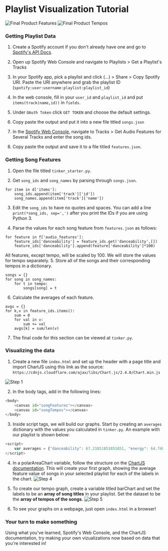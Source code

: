 # Playlist Visualization Tutorial

![Final Product Features](https://i.imgur.com/8pNgXlc.png)
![Final Product Tempos](https://i.imgur.com/ez4Ijag.png)

### Getting Playlist Data

1. Create a Spotify account if you don't already have one and go to [Spotify's API Docs](https://beta.developer.spotify.com).

2. Open up Spotify Web Console and navigate to Playlists > Get a Playlist's Tracks

3. In your Spotify app, pick a playlist and click (...) > Share > Copy Spotify URI. Paste the URI anywhere and grab the playlist ID (`spotify:user:username:playlist:playlist_id`)

4. In the web console, fill in your `user_id` and `playlist_id` and put `items(track(name,id))` in `fields`.

5. Under `OAuth Token` click `GET TOKEN` and choose the default settings.

6. Copy paste the output and put it into a new file titled `songs.json`

7. In the [Spotify Web Console](https://beta.developer.spotify.com/console/get-audio-features-several-tracks/), navigate to Tracks > Get Audio Features for Several Tracks and enter the song ids.

8. Copy paste the output and save it to a file titled `features.json`.

### Getting Song Features

1. Open the file titled `tinker_starter.py`.

2. Get `song_ids` and `song_names` by parsing through `songs.json`.
```
for item in d['items']:
    song_ids.append(item['track']['id'])
    song_names.append(item['track']['name'])
```

3. Edit the `song_ids` to have no quotes and spaces. You can add a line `print(*song_ids, sep=',')` after you print the IDs if you are using Python 3.

4. Parse the values for each song feature from `features.json` as follows:
```
for feature in f['audio_features']:
    feature_ids['danceability'] = feature_ids.get('danceability',[])
    feature_ids['danceability'].append(feature['danceability']*100)
```
All features, except tempo, will be scaled by 100. We will store the values for tempo separately.
5. Store all of the songs and their corresponding tempos in a dictionary.
```
songs = {}
for song in song_names:
    for t in tempo:
        songs[song] = t
```

6. Calculate the averages of each feature.
```
avgs = {}
for k,v in feature_ids.items():
    sum = 0
    for val in v:
        sum += val
    avgs[k] = sum/len(v)
```

7. The final code for this section can be viewed at `tinker.py`.

### Visualizing the data

1. Create a new file `index.html` and set up the header with a page title and import ChartJS using this link as the source: `https://cdnjs.cloudflare.com/ajax/libs/Chart.js/2.4.0/Chart.min.js`


![Step 1](https://i.imgur.com/pTWFAYf.png)

2. In the body tags, add in the following lines:
```python
<body>
    <canvas id="songFeatures"></canvas>
    <canvas id="songTempos"></canvas>
</body>
```

3. Inside script tags, we will build our graphs. Start by creating an `averages` dictionary with the values you calculated in `tinker.py`. An example with our playlist is shown below:
```javascript
<script>
    var averages = {"danceability": 67.21851851851851, "energy": 64.74814814814815, "speechiness": 7.4185185185185185, "acousticness": 19.46912592592593, "liveness": 20.227407407407412, "valence": 49.025925925925925}
</script>
```

4. In a polarAreaChart variable, follow the structure on the [ChartJS documentation](http://www.chartjs.org/docs/latest/#creating-a-chart). This will create your first graph, showing the average feature value of songs in your selected playlist for each of the labels in the chart.
![Step 4](https://i.imgur.com/pGciqgm.png)

5. To create our tempo graph, create a variable titled barChart and set the labels to be an **array of song titles** in your playlist. Set the dataset to be the **array of tempos of the songs**.
![Step 5](https://i.imgur.com/dafFyRv.png)

6. To see your graphs on a webpage, just open `index.html` in a browser!

### Your turn to make something

Using what you've learned, Spotify's Web Console, and the ChartJS documentation, try making your own vizualizations now based on data that you're interested in!
